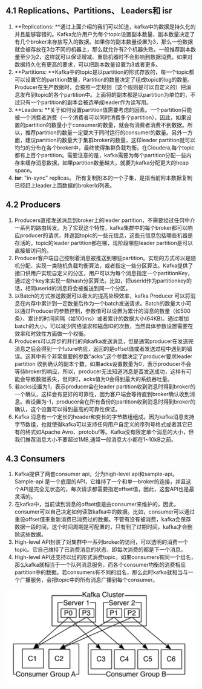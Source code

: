 ## **4.1 Replications、Partitions、 Leaders和 isr**

1. **Replications: **通过上面介绍的我们可以知道，kafka中的数据是持久化的并且能够容错的。Kafka允许用户为每个topic设置副本数量，副本数量决定了有几个broker来存放写入的数据。如果你的副本数量设置为3，那么一份数据就会被存放在3台不同的机器上，那么就允许有2个机器失败。一般推荐副本数量至少为2，这样就可以保证增减、重启机器时不会影响到数据消费。如果对数据持久化有更高的要求，可以把副本数量设置为3或者更多。
2. **Partitions: **Kafka中的topic是以partition的形式存放的，每一个topic都可以设置它的partition数量，Partition的数量决定了组成topic的log的数量。Producer在生产数据时，会按照一定规则（这个规则是可以自定义的）把消息发布到topic的各个partition中。上面将的副本都是以partition为单位的，不过只有一个partition的副本会被选举成leader作为读写用。
3. **Leaders: **关于如何设置partition值需要考虑的因素。一个partition只能被一个消费者消费（一个消费者可以同时消费多个partition），因此，如果设置的partition的数量小于consumer的数量，就会有消费者消费不到数据。所以，推荐partition的数量一定要大于同时运行的consumer的数量。另外一方面，建议partition的数量大于集群broker的数量，这样leader partition就可以均匀的分布在各个broker中，最终使得集群负载均衡。在Cloudera,每个topic都有上百个partition。需要注意的是，kafka需要为每个partition分配一些内存来缓存消息数据，如果partition数量越大，就要为kafka分配更大的heap space。
4. **isr**: "in-sync" replicas。 所有复制附本的一个子集，是指当前附本数据复制已经赶上leader上面数据的brokerId列表。

## **4.2 Producers**

1. Producers直接发送消息到broker上的leader partition，不需要经过任何中介一系列的路由转发。为了实现这个特性，kafka集群中的每个broker都可以响应producer的请求，并返回topic的一些元信息，这些元信息包括哪些机器是存活的，topic的leader partition都在哪，现阶段哪些leader partition是可以直接被访问的。
2. Producer客户端自己控制着消息被推送到哪些partition。实现的方式可以是随机分配、实现一类随机负载均衡算法，或者指定一些分区算法。Kafka提供了接口供用户实现自定义的分区，用户可以为每个消息指定一个partitionKey，通过这个key来实现一些hash分区算法。比如，把userid作为partitionkey的话，相同userid的消息将会被推送到同一个分区。
3. 以Batch的方式推送数据可以极大的提高处理效率，kafka Producer 可以将消息在内存中累计到一定数量后作为一个batch发送请求。Batch的数量大小可以通过Producer的参数控制，参数值可以设置为累计的消息的数量（如500条）、累计的时间间隔（如100ms）或者累计的数据大小\(64KB\)。通过增加batch的大小，可以减少网络请求和磁盘IO的次数，当然具体参数设置需要在效率和时效性方面做一个权衡。
4. Producers可以异步的并行的向kafka发送消息，但是通常producer在发送完消息之后会得到一个future响应，返回的是offset值或者发送过程中遇到的错误。这其中有个非常重要的参数“acks”,这个参数决定了producer要求leader partition 收到确认的副本个数，如果acks设置数量为0，表示producer不会等待broker的响应，所以，producer无法知道消息是否发送成功，这样有可能会导致数据丢失，但同时，acks值为0会得到最大的系统吞吐量。
5. 若acks设置为1，表示producer会在leader partition收到消息时得到broker的一个确认，这样会有更好的可靠性，因为客户端会等待直到broker确认收到消息。若设置为-1，producer会在所有备份的partition收到消息时得到broker的确认，这个设置可以得到最高的可靠性保证。
6. Kafka 消息有一个定长的header和变长的字节数组组成。因为kafka消息支持字节数组，也就使得kafka可以支持任何用户自定义的序列号格式或者其它已有的格式如Apache Avro、protobuf等。Kafka没有限定单个消息的大小，但我们推荐消息大小不要超过1MB,通常一般消息大小都在1~10kB之前。

## **4.3 Consumers**

1. Kafka提供了两套consumer api，分为high-level api和sample-api。Sample-api 是一个底层的API，它维持了一个和单一broker的连接，并且这个API是完全无状态的，每次请求都需要指定offset值，因此，这套API也是最灵活的。
2. 在kafka中，当前读到消息的offset值是由consumer来维护的，因此，consumer可以自己决定如何读取kafka中的数据。比如，consumer可以通过重设offset值来重新消费已消费过的数据。不管有没有被消费，kafka会保存数据一段时间，这个时间周期是可配置的，只有到了过期时间，kafka才会删除这些数据。
3. High-level API封装了对集群中一系列broker的访问，可以透明的消费一个topic。它自己维持了已消费消息的状态，即每次消费的都是下一个消息。
4. High-level API还支持以组的形式消费topic，如果consumers有同一个组名，那么kafka就相当于一个队列消息服务，而各个consumer均衡的消费相应partition中的数据。若consumers有不同的组名，那么此时kafka就相当与一个广播服务，会把topic中的所有消息广播到每个consumer。

![](/assets/WechatIMG10.jpeg)

